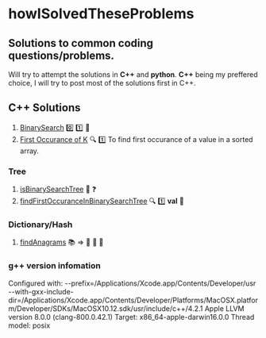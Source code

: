 # howISolvedTheseProblems
## Solutions to common coding questions/problems.
Will try to attempt the solutions in **C++** and **python**.
**C++** being my preffered choice, I will try to post most of the solutions first in C++.
## C++ Solutions
1. [BinarySearch](./binarySearch.cpp) :zero: :one: :mag_right:
2. [First Occurance of K](./firstOccuranceOfK.cpp) :mag: :one: To find first occurance of a value in a sorted array.

### Tree
1. [isBinarySearchTree](./isBinaryTreeABST.cpp) :evergreen_tree: :question:
2. [findFirstOccuranceInBinarySearchTree](./firstOccuranceInBST.cpp) :mag: :one: **val** :evergreen_tree:

### Dictionary/Hash
1. [findAnagrams](./findAnagrams.cpp) :books: => :key: :speech_balloon: :speech_balloon:



### g++ version infomation
Configured with: --prefix=/Applications/Xcode.app/Contents/Developer/usr --with-gxx-include-dir=/Applications/Xcode.app/Contents/Developer/Platforms/MacOSX.platform/Developer/SDKs/MacOSX10.12.sdk/usr/include/c++/4.2.1
Apple LLVM version 8.0.0 (clang-800.0.42.1)
Target: x86_64-apple-darwin16.0.0
Thread model: posix
